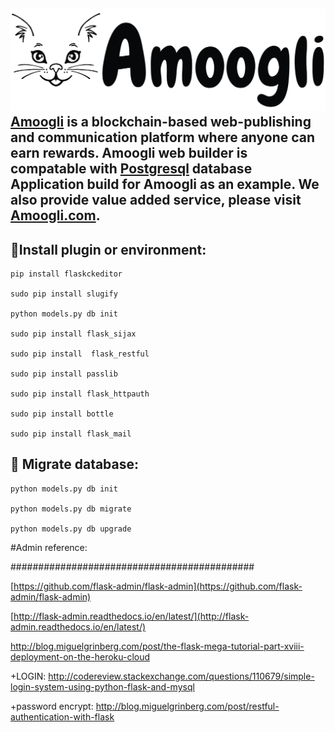 ![Alt text](/static/admin/img/logo.png)
[Amoogli](http://amoogli.com/) is a blockchain-based web-publishing and communication platform where anyone can earn rewards. Amoogli web builder is compatable with [Postgresql](https://www.postgresql.org/) database
Application build for Amoogli as an example. We also provide value added service, please visit [Amoogli.com](http://amoogli.com/).
---------------------------------------------

## 🙌Install plugin or environment:
 	
	pip install flaskckeditor
	 
	sudo pip install slugify
	 
	python models.py db init
	 
	sudo pip install flask_sijax
	 
	sudo pip install  flask_restful
	 
	sudo pip install passlib
	
	sudo pip install flask_httpauth
	
	sudo pip install bottle
	
	sudo pip install flask_mail
	
## 🙌 Migrate database:
	
	python models.py db init
	
	python models.py db migrate
	
	python models.py db upgrade
	
#Admin reference:

############################################

[https://github.com/flask-admin/flask-admin](https://github.com/flask-admin/flask-admin)

[http://flask-admin.readthedocs.io/en/latest/](http://flask-admin.readthedocs.io/en/latest/)

http://blog.miguelgrinberg.com/post/the-flask-mega-tutorial-part-xviii-deployment-on-the-heroku-cloud

+LOGIN: http://codereview.stackexchange.com/questions/110679/simple-login-system-using-python-flask-and-mysql

+password encrypt: http://blog.miguelgrinberg.com/post/restful-authentication-with-flask
